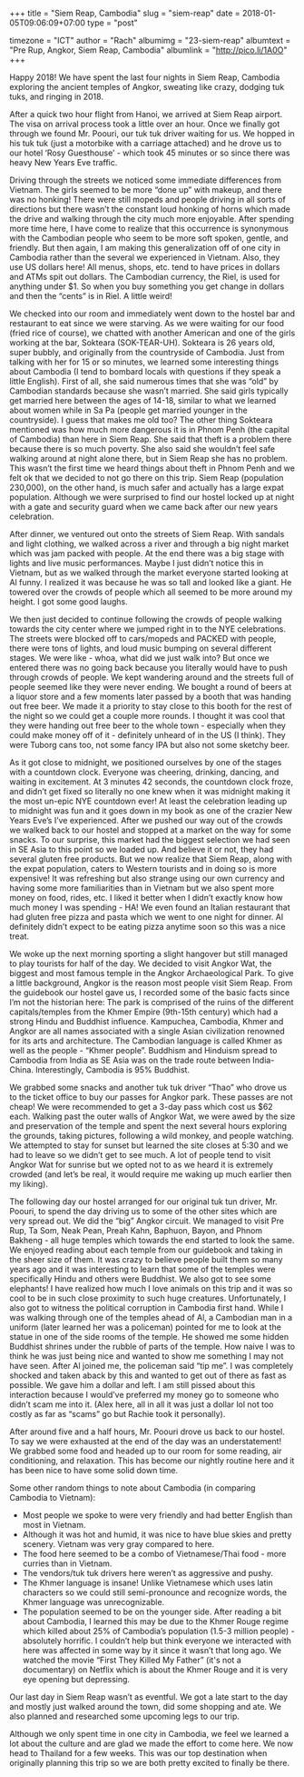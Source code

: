 +++
title = "Siem Reap, Cambodia"
slug = "siem-reap"
date = 2018-01-05T09:06:09+07:00
type = "post"

timezone = "ICT"
author = "Rach"
albumimg = "23-siem-reap"
albumtext = "Pre Rup, Angkor, Siem Reap, Cambodia"
albumlink = "http://pico.li/1A0O"
+++

Happy 2018! We have spent the last four nights in Siem Reap, Cambodia exploring the ancient temples of Angkor, sweating like crazy, dodging tuk tuks, and ringing in 2018.

After a quick two hour flight from Hanoi, we arrived at Siem Reap airport. The visa on arrival process took a little over an hour. Once we finally got through we found Mr. Poouri, our tuk tuk driver waiting for us. We hopped in his tuk tuk (just a motorbike with a carriage attached) and he drove us to our hotel ‘Rosy Guesthouse’ - which took 45 minutes or so since there was heavy New Years Eve traffic.

Driving through the streets we noticed some immediate differences from Vietnam. The girls seemed to be more “done up” with makeup, and there was no honking! There were still mopeds and people driving in all sorts of directions but there wasn’t the constant loud honking of horns which made the drive and walking through the city much more enjoyable. After spending more time here, I have come to realize that this occurrence is synonymous with the Cambodian people who seem to be more soft spoken, gentle, and friendly. But then again, I am making this generalization off of one city in Cambodia rather than the several we experienced in Vietnam. Also, they use US dollars here! All menus, shops, etc. tend to have prices in dollars and ATMs spit out dollars. The Cambodian currency, the Riel, is used for anything under $1. So when you buy something you get change in dollars and then the “cents” is in Riel. A little weird!

We checked into our room and immediately went down to the hostel bar and restaurant to eat since we were starving. As we were waiting for our food (fried rice of course), we chatted with another American and one of the girls working at the bar, Sokteara (SOK-TEAR-UH). Sokteara is 26 years old, super bubbly, and originally from the countryside of Cambodia. Just from talking with her for 15 or so minutes, we learned some interesting things about Cambodia (I tend to bombard locals with questions if they speak a little English). First of all, she said numerous times that she was “old” by Cambodian standards because she wasn’t married. She said girls typically get married here between the ages of 14-18, similar to what we learned about women while in Sa Pa (people get married younger in the countryside). I guess that makes me old too? The other thing Sokteara mentioned was how much more dangerous it is in Phnom Penh (the capital of Cambodia) than here in Siem Reap. She said that theft is a problem there because there is so much poverty. She also said she wouldn’t feel safe walking around at night alone there, but in Siem Reap she has no problem. This wasn’t the first time we heard things about theft in Phnom Penh and we felt ok that we decided to not go there on this trip. Siem Reap (population 230,000), on the other hand, is much safer and actually has a large expat population. Although we were surprised to find our hostel locked up at night with a gate and security guard when we came back after our new years celebration.

After dinner, we ventured out onto the streets of Siem Reap. With sandals and light clothing, we walked across a river and through a big night market which was jam packed with people. At the end there was a big stage with lights and live music performances. Maybe I just didn’t notice this in Vietnam, but as we walked through the market everyone started looking at Al funny. I realized it was because he was so tall and looked like a giant. He towered over the crowds of people which all seemed to be more around my height. I got some good laughs.

We then just decided to continue following the crowds of people walking towards the city center where we jumped right in to the NYE celebrations. The streets were blocked off to cars/mopeds and PACKED with people, there were tons of lights, and loud music bumping on several different stages. We were like - whoa, what did we just walk into? But once we entered there was no going back because you literally would have to push through crowds of people. We kept wandering around and the streets full of people seemed like they were never ending. We bought a round of beers at a liquor store and a few moments later passed by a booth that was handing out free beer. We made it a priority to stay close to this booth for the rest of the night so we could get a couple more rounds. I thought it was cool that they were handing out free beer to the whole town - especially when they could make money off of it - definitely unheard of in the US (I think). They were Tuborg cans too, not some fancy IPA but also not some sketchy beer.

As it got close to midnight, we positioned ourselves by one of the stages with a countdown clock. Everyone was cheering, drinking, dancing, and waiting in excitement. At 3 minutes 42 seconds, the countdown clock froze, and didn’t get fixed so literally no one knew when it was midnight making it the most un-epic NYE countdown ever! At least the celebration leading up to midnight was fun and it goes down in my book as one of the crazier New Years Eve’s I’ve experienced. After we pushed our way out of the crowds we walked back to our hostel and stopped at a market on the way for some snacks. To our surprise, this market had the biggest selection we had seen in SE Asia to this point so we loaded up. And believe it or not, they had several gluten free products. But we now realize that Siem Reap, along with the expat population, caters to Western tourists and in doing so is more expensive! It was refreshing but also strange using our own currency and having some more familiarities than in Vietnam but we also spent more money on food, rides, etc. I liked it better when I didn’t exactly know how much money I was spending - HA! We even found an Italian restaurant that had gluten free pizza and pasta which we went to one night for dinner. Al definitely didn’t expect to be eating pizza anytime soon so this was a nice treat.

We woke up the next morning sporting a slight hangover but still managed to play tourists for half of the day. We decided to visit Angkor Wat, the biggest and most famous temple in the Angkor Archaeological Park. To give a little background, Angkor is the reason most people visit Siem Reap. From the guidebook our hostel gave us, I recorded some of the basic facts since I’m not the historian here: The park is comprised of the ruins of the different capitals/temples from the Khmer Empire (9th-15th century) which had a strong Hindu and Buddhist influence. Kampuchea, Cambodia, Khmer and Angkor are all names associated with a single Asian civilization renowned for its arts and architecture. The Cambodian language is called Khmer as well as the people - “Khmer people”. Buddhism and Hinduism spread to Cambodia from India as SE Asia was on the trade route between India-China. Interestingly, Cambodia is 95% Buddhist.

We grabbed some snacks and another tuk tuk driver “Thao” who drove us to the ticket office to buy our passes for Angkor park. These passes are not cheap! We were recommended to get a 3-day pass which cost us $62 each. Walking past the outer walls of Angkor Wat, we were awed by the size and preservation of the temple and spent the next several hours exploring the grounds, taking pictures, following a wild monkey, and people watching. We attempted to stay for sunset but learned the site closes at 5:30 and we had to leave so we didn’t get to see much. A lot of people tend to visit Angkor Wat for sunrise but we opted not to as we heard it is extremely crowded (and let’s be real, it would require me waking up much earlier then my liking).

The following day our hostel arranged for our original tuk tun driver, Mr. Poouri, to spend the day driving us to some of the other sites which are very spread out. We did the “big” Angkor circuit. We managed to visit Pre Rup, Ta Som, Neak Pean, Preah Kahn, Baphuon, Bayon, and Phnom Bakheng - all huge temples which towards the end started to look the same. We enjoyed reading about each temple from our guidebook and taking in the sheer size of them. It was crazy to believe people built them so many years ago and it was interesting to learn that some of the temples were specifically Hindu and others were Buddhist. We also got to see some elephants! I have realized how much I love animals on this trip and it was so cool to be in such close proximity to such huge creatures. Unfortunately, I also got to witness the political corruption in Cambodia first hand. While I was walking through one of the temples ahead of Al, a Cambodian man in a uniform (later learned her was a policeman) pointed for me to look at the statue in one of the side rooms of the temple. He showed me some hidden Buddhist shrines under the rubble of parts of the temple. How naive I was to think he was just being nice and wanted to show me something I may not have seen. After Al joined me, the policeman said “tip me”. I was completely shocked and taken aback by this and wanted to get out of there as fast as possible. We gave him a dollar and left. I am still pissed about this interaction because I would’ve preferred my money go to someone who didn’t scam me into it. (Alex here, all in all it was just a dollar lol not too costly as far as “scams” go but Rachie took it personally).

After around five and a half hours, Mr. Poouri drove us back to our hostel. To say we were exhausted at the end of the day was an understatement! We grabbed some food and headed up to our room for some reading, air conditioning, and relaxation. This has become our nightly routine here and it has been nice to have some solid down time.

Some other random things to note about Cambodia (in comparing Cambodia to Vietnam):

  * Most people we spoke to were very friendly and had better English than most in Vietnam.
  * Although it was hot and humid, it was nice to have blue skies and pretty scenery. Vietnam was very gray compared to here.
  * The food here seemed to be a combo of Vietnamese/Thai food - more curries than in Vietnam.
  * The vendors/tuk tuk drivers here weren’t as aggressive and pushy.
  * The Khmer language is insane! Unlike Vietnamese which uses latin characters so we could still semi-pronounce and recognize words, the Khmer language was unrecognizable.
  * The population seemed to be on the younger side. After reading a bit about Cambodia, I learned this may be due to the Khmer Rouge regime which killed about 25% of Cambodia’s population (1.5-3 million people) - absolutely horrific. I couldn’t help but think everyone we interacted with here was affected in some way by it since it wasn’t that long ago. We watched the movie “First They Killed My Father” (it's not a documentary) on Netflix which is about the Khmer Rouge and it is very eye opening but depressing.

Our last day in Siem Reap wasn’t as eventful. We got a late start to the day and mostly just walked around the town, did some shopping and ate. We also planned and researched some upcoming legs to our trip.

Although we only spent time in one city in Cambodia, we feel we learned a lot about the culture and are glad we made the effort to come here. We now head to Thailand for a few weeks. This was our top destination when originally planning this trip so we are both pretty excited to finally be there.
